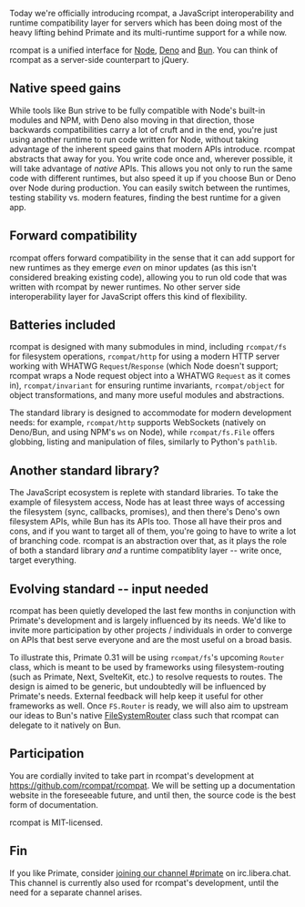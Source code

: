 Today we're officially introducing rcompat, a JavaScript interoperability
and runtime compatibility layer for servers which has been doing most of the
heavy lifting behind Primate and its multi-runtime support for a while now.

rcompat is a unified interface for [Node](https://nodejs.org/),
[Deno](https://deno.com/) and [Bun](https://bun.sh/). You can think of
rcompat as a server-side counterpart to jQuery.

## Native speed gains

While tools like Bun strive to be fully compatible with Node's built-in modules
and NPM, with Deno also moving in that direction, those backwards
compatibilities carry a lot of cruft and in the end, you're just using another
runtime to run code written for Node, without taking advantage of the inherent
speed gains that modern APIs introduce. rcompat abstracts that away for you.
You write code once and, wherever possible, it will take advantage of *native*
APIs. This allows you not only to run the same code with different runtimes,
but also speed it up if you choose Bun or Deno over Node during production. You
can easily switch between the runtimes, testing stability vs. modern features,
finding the best runtime for a given app.

## Forward compatibility

rcompat offers forward compatibility in the sense that it can add support for
new runtimes as they emerge *even* on minor updates (as this isn't considered
breaking existing code), allowing you to run old code that was written with
rcompat by newer runtimes. No other server side interoperability layer for JavaScript offers this kind of flexibility. 

## Batteries included

rcompat is designed with many submodules in mind, including `rcompat/fs` for
filesystem operations, `rcompat/http` for using a modern HTTP server working
with WHATWG `Request`/`Response` (which Node doesn't support; rcompat wraps
a Node request object into a WHATWG `Request` as it comes in),
`rcompat/invariant` for ensuring runtime invariants, `rcompat/object` for
object transformations, and many more useful modules and abstractions.

The standard library is designed to accommodate for modern development needs:
for example, `rcompat/http` supports WebSockets (natively on Deno/Bun, and
using NPM's `ws` on Node), while `rcompat/fs.File` offers globbing, listing and
manipulation of files, similarly to Python's `pathlib`. 

## Another standard library?

The JavaScript ecosystem is replete with standard libraries. To take the
example of filesystem access, Node has at least three ways of accessing the
filesystem (sync, callbacks, promises), and then there's Deno's own filesystem
APIs, while Bun has its APIs too. Those all have their pros and cons, and if
you want to target all of them, you're going to have to write a lot of
branching code. rcompat is an abstraction over that, as it plays the role of
both a standard library *and* a runtime compatiblity layer -- write once,
target everything.

## Evolving standard -- input needed

rcompat has been quietly developed the last few months in conjunction with
Primate's development and is largely influenced by its needs. We'd like to
invite more participation by other projects / individuals in order to converge
on APIs that best serve everyone and are the most useful on a broad basis.

To illustrate this, Primate 0.31 will be using `rcompat/fs`'s upcoming `Router`
class, which is meant to be used by frameworks using filesystem-routing (such
as Primate, Next, SvelteKit, etc.) to resolve requests to routes. The design is
aimed to be generic, but undoubtedly will be influenced by Primate's needs.
External feedback will help keep it useful for other frameworks as well.
Once `FS.Router` is ready, we will also aim to upstream our ideas to Bun's
native [FileSystemRouter][FileSystemRouter] class such that rcompat can
delegate to it natively on Bun.

## Participation

You are cordially invited to take part in rcompat's development at https://github.com/rcompat/rcompat. We will be setting up a documentation website in the foreseeable future, and until then, the source code is the best form of documentation.

rcompat is MIT-licensed.

## Fin

If you like Primate, consider [joining our channel #primate][irc] on
irc.libera.chat. This channel is currently also used for rcompat's development,
until the need for a separate channel arises.

[irc]: https://web.libera.chat#primate
[FileSystemRouter]: https://bun.sh/docs/api/file-system-router
